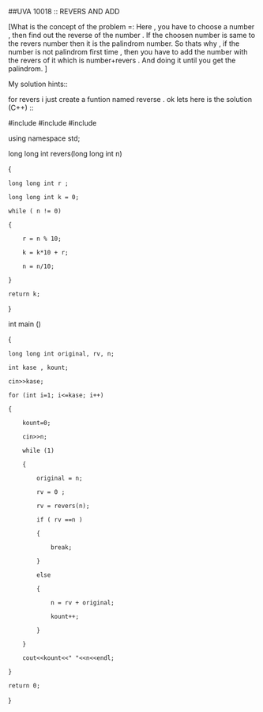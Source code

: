 ##UVA 10018 :: REVERS AND ADD

[What is the concept of the problem =:
 Here , you have to choose a number , then find out the reverse of the number . If the choosen number is same to the revers number then it is the palindrom number. So thats why , if the number is not palindrom first time , then you have to add the number with the revers of it which is number+revers . And doing it until you get the palindrom. ]
 
My solution hints::

for revers i just create a funtion named reverse . ok lets here is the solution (C++) ::


#include <iostream>
#include <cstdio>
#include <cmath>
 
using namespace std;

long long int revers(long long int n)

{

    long long int r ;
    
    long long int k = 0;
    
    while ( n != 0)
    
    {
    
        r = n % 10;
        
        k = k*10 + r;
        
        n = n/10;
        
    }
    
    return k;
    
}

int main ()

{

    long long int original, rv, n;
    
    int kase , kount;
    
    cin>>kase;
    
    for (int i=1; i<=kase; i++)
    
    {
    
        kount=0;
        
        cin>>n;
        
        while (1)
        
        {
        
            original = n;
            
            rv = 0 ;
            
            rv = revers(n);
            
            if ( rv ==n )
            
            {
            
                break;
                
            }
            
            else
            
            {
            
                n = rv + original;
                
                kount++;
                
            }
            
        }
        
        cout<<kount<<" "<<n<<endl;
        
    }
    
    return 0;
    
}




